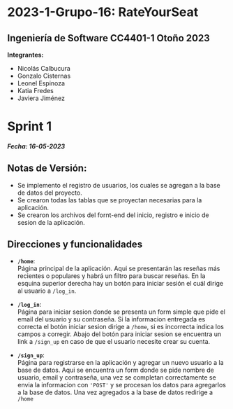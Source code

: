 # 2023-1-Grupo-16: RateYourSeat  
## Ingeniería de Software CC4401-1 Otoño 2023  
**Integrantes:**  
- Nicolás Calbucura  
- Gonzalo Cisternas  
- Leonel Espinoza  
- Katia Fredes  
- Javiera Jiménez  

# Sprint 1  
##### _Fecha:_ 16-05-2023   

## Notas de Versión:  
+ Se implemento el registro de usuarios, los cuales se agregan a la base de datos del proyecto.  
+ Se crearon todas las tablas que se proyectan necesarias para la aplicación.  
+ Se crearon los archivos del fornt-end del inicio, registro e inicio de sesion de la aplicación.  

## Direcciones y funcionalidades  
+ **`/home`**:  
Página principal de la aplicación. Aqui se presentarán las reseñas más recientes o populares y habrá un filtro para buscar reseñas. En la esquina superior derecha hay un botón para iniciar sesión el cuál dirige al usuario a `/log_in`.  

+ **`/log_in`**:  
Página para iniciar sesion donde se presenta un form simple que pide el email del usuario y su contraseña. Si la informacion entregada es correcta el botón iniciar sesion dirige a `/home`, si es incorrecta indica los campos a corregir. Abajo del botón para iniciar sesion se encuentra un link a `/sign_up` en caso de que el usuario necesite crear su cuenta.  

+ **`/sign_up`**:  
Página para registrarse en la aplicación y agregar un nuevo usuario a la base de datos. Aqui se encuentra un form donde se pide nombre de usuario, email y contraseña, una vez se completan correctamente se envia la informacion con `'POST'` y se procesan los datos para agregarlos a la base de datos. Una vez agregados a la base de datos redirige a `/home`  
